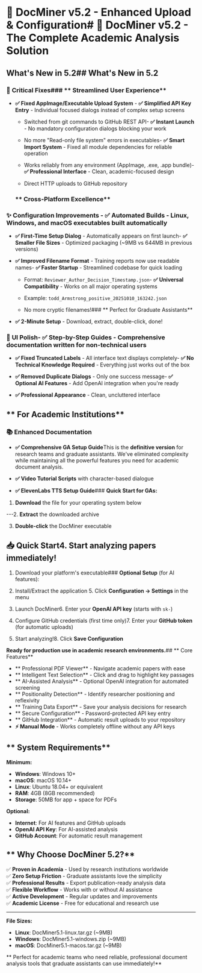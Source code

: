 # 🚀 DocMiner v5.2 - Enhanced Upload & Configuration# 🚀 DocMiner v5.2 - The Complete Academic Analysis Solution



## **What's New in 5.2**## **What's New in 5.2**



### 🔧 **Critical Fixes**### ** Streamlined User Experience**

- **✅ Fixed AppImage/Executable Upload System** - **✅ Simplified API Key Entry** - Individual focused dialogs instead of complex setup screens

  - Switched from git commands to GitHub REST API- **✅ Instant Launch** - No mandatory configuration dialogs blocking your work

  - No more "Read-only file system" errors in executables- **✅ Smart Import System** - Fixed all module dependencies for reliable operation

  - Works reliably from any environment (AppImage, .exe, .app bundle)- **✅ Professional Interface** - Clean, academic-focused design

  - Direct HTTP uploads to GitHub repository

  ### ** Cross-Platform Excellence**

### ✨ **Configuration Improvements**  - **✅ Automated Builds** - Linux, Windows, and macOS executables built automatically

- **✅ First-Time Setup Dialog** - Automatically appears on first launch- **✅ Smaller File Sizes** - Optimized packaging (~9MB vs 644MB in previous versions)

- **✅ Improved Filename Format** - Training reports now use readable names- **✅ Faster Startup** - Streamlined codebase for quick loading

  - Format: `Reviewer_Author_Decision_Timestamp.json`- **✅ Universal Compatibility** - Works on all major operating systems

  - Example: `todd_Armstrong_positive_20251010_163242.json`

  - No more cryptic filenames!### ** Perfect for Graduate Assistants**

- **✅ 2-Minute Setup** - Download, extract, double-click, done!

### 🎨 **UI Polish**- **✅ Step-by-Step Guides** - Comprehensive documentation written for non-technical users

- **✅ Fixed Truncated Labels** - All interface text displays completely- **✅ No Technical Knowledge Required** - Everything just works out of the box

- **✅ Removed Duplicate Dialogs** - Only one success message- **✅ Optional AI Features** - Add OpenAI integration when you're ready

- **✅ Professional Appearance** - Clean, uncluttered interface

## ** For Academic Institutions**

### 📚 **Enhanced Documentation**

- **✅ Comprehensive GA Setup Guide**This is the **definitive version** for research teams and graduate assistants. We've eliminated complexity while maintaining all the powerful features you need for academic document analysis.

- **✅ Video Tutorial Scripts** with character-based dialogue

- **✅ ElevenLabs TTS Setup Guide**### **Quick Start for GAs:**

1. **Download** the file for your operating system below

---2. **Extract** the downloaded archive

3. **Double-click** the DocMiner executable

## **📥 Quick Start**4. **Start analyzing** papers immediately!



1. Download your platform's executable### **Optional Setup** (for AI features):

2. Install/Extract the application  5. Click **Configuration → Settings** in the menu

3. Launch DocMiner6. Enter your **OpenAI API key** (starts with `sk-`)

4. Configure GitHub credentials (first time only)7. Enter your **GitHub token** (for automatic uploads)

5. Start analyzing!8. Click **Save Configuration**



**Ready for production use in academic research environments.**## ** Core Features**


- ** Professional PDF Viewer** - Navigate academic papers with ease
- ** Intelligent Text Selection** - Click and drag to highlight key passages  
- ** AI-Assisted Analysis** - Optional OpenAI integration for automated screening
- ** Positionality Detection** - Identify researcher positioning and reflexivity
- ** Training Data Export** - Save your analysis decisions for research
- ** Secure Configuration** - Password-protected API key entry
- ** GitHub Integration** - Automatic result uploads to your repository
- **⚡ Manual Mode** - Works completely offline without any API keys

## ** System Requirements**

**Minimum:**
- **Windows**: Windows 10+
- **macOS**: macOS 10.14+  
- **Linux**: Ubuntu 18.04+ or equivalent
- **RAM**: 4GB (8GB recommended)
- **Storage**: 50MB for app + space for PDFs

**Optional:**
- **Internet**: For AI features and GitHub uploads
- **OpenAI API Key**: For AI-assisted analysis
- **GitHub Account**: For automatic result management

## ** Why Choose DocMiner 5.2?**

✅ **Proven in Academia** - Used by research institutions worldwide  
✅ **Zero Setup Friction** - Graduate assistants love the simplicity  
✅ **Professional Results** - Export publication-ready analysis data  
✅ **Flexible Workflow** - Works with or without AI assistance  
✅ **Active Development** - Regular updates and improvements  
✅ **Academic License** - Free for educational and research use  

---

**File Sizes:**
- **Linux**: DocMiner5.1-linux.tar.gz (~9MB)
- **Windows**: DocMiner5.1-windows.zip (~9MB)
- **macOS**: DocMiner5.1-macos.tar.gz (~9MB)

** Perfect for academic teams who need reliable, professional document analysis tools that graduate assistants can use immediately!**